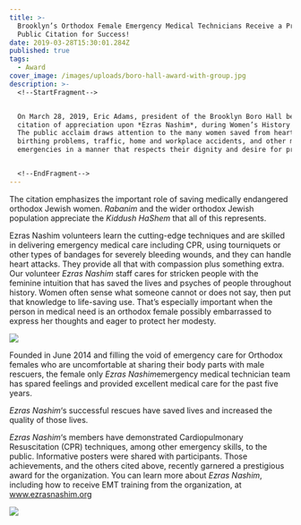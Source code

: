 ```yaml
---
title: >-
  Brooklyn’s Orthodox Female Emergency Medical Technicians Receive a Prestigious
  Public Citation for Success!
date: 2019-03-28T15:30:01.284Z
published: true
tags:
  - Award
cover_image: /images/uploads/boro-hall-award-with-group.jpg
description: >-
  <!--StartFragment-->


  On March 28, 2019, Eric Adams, president of the Brooklyn Boro Hall bestowed a
  citation of appreciation upon *Ezras Nashim*, during Women’s History Month.
  The public acclaim draws attention to the many women saved from heart attacks,
  birthing problems, traffic, home and workplace accidents, and other medical
  emergencies in a manner that respects their dignity and desire for privacy.


  <!--EndFragment-->
---
```

<!--StartFragment-->

The citation emphasizes the important role of saving medically endangered orthodox Jewish women. *Rabanim* and the wider orthodox Jewish population appreciate the *Kiddush HaShem* that all of this represents.

<!--EndFragment-->

<!--StartFragment-->

Ezras Nashim volunteers learn the cutting-edge techniques and are skilled in delivering emergency medical care including CPR, using tourniquets or other types of bandages for severely bleeding wounds, and they can handle heart attacks. They provide all that with compassion plus something extra. Our volunteer *Ezras Nashim* staff cares for stricken people with the feminine intuition that has saved the lives and psyches of people throughout history. Women often sense what someone cannot or does not say, then put that knowledge to life-saving use. That’s especially important when the person in medical need is an orthodox female possibly embarrassed to express her thoughts and eager to protect her modesty.

<!--EndFragment-->



![](/images/uploads/boro-hall-award-1.jpg)

<!--StartFragment-->

Founded in June 2014 and filling the void of emergency care for Orthodox females who are uncomfortable at sharing their body parts with male rescuers, the female only *Ezras Nashim*emergency medical technician team has spared feelings and provided excellent medical care for the past five years.

*Ezras Nashim*‘s successful rescues have saved lives and increased the quality of those lives.

*Ezras Nashim*‘s members have demonstrated Cardiopulmonary Resuscitation (CPR) techniques, among other emergency skills, to the public. Informative posters were shared with participants. Those achievements, and the others cited above, recently garnered a prestigious award for the organization. You can learn more about *Ezras Nashim*, including how to receive EMT training from the organization, at www.ezrasnashim.org

<!--EndFragment-->

![](/images/uploads/img_20190414_165044921.jpg)